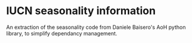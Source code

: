 # IUCN seasonality information

An extraction of the seasonality code from Daniele Baisero's AoH python library, to simplify dependancy management.